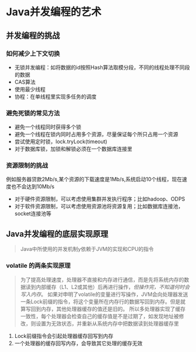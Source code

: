 # Java并发编程的艺术

## 并发编程的挑战

### 如何减少上下文切换
- 无锁并发编程：如将数据的id按照Hash算法取模分段，不同的线程处理不同段的数据
- CAS算法
- 使用最少线程
- 协程：在单线程里实现多任务的调度

### 避免死锁的常见方法
- 避免一个线程同时获得多个锁
- 避免一个线程在锁内同时占用多个资源，尽量保证每个所只占用一个资源
- 尝试使用定时锁，lock.tryLock(timeout)
- 对于数据库锁，加锁和解锁必须在一个数据库连接里

### 资源限制的挑战
例如服务器贷款2Mb/s,某个资源的下载速度是1Mb/s,系统启动10个线程，现在速度也不会达到10Mb/s
- 对于硬件资源限制，可以考虑使用集群并发执行程序；比如hadoop、ODPS
- 对于软件资源限制，可以考虑使用资源池将资源复用；比如数据库连接池，socket连接池等


## Java并发编程的底层实现原理
> Java中所使用的并发机制y依赖于JVM的实现和CPU的指令

### volatile 的两条实现原理
> 为了提高处理速度，处理器不直接和内存进行通信，而是先将系统内存的数据读到内部缓存（L1、L2或其他）后再进行操作，_但操作完，不知道何时会写入内存_。
如果对申明了volatile的变量进行写操作，JVM会向处理器发送一条Lock前缀的指令，将这个变量所在内存行的数据写回到内存。但是就算写回到内存，其他处理器缓存的值还是旧的。
所以多处理器实现了缓存一致性，每个处理器会检查自己的缓存值是不是过期了，如发现地址被修改，则设置为无效状态，并重新从系统内存中把数据读到处理器缓存里

1. Lock前缀指令会引起处理器缓存回写到内存
2. 一个处理器的缓存回写内存，会导致其它处理的缓存无效


